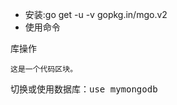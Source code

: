 * 安装:go get -u -v gopkg.in/mgo.v2
* 使用命令
<p>库操作</p>

<pre><code>这是一个代码区块。
</code></pre>
<pre>切换或使用数据库：use mymongodb</pre>
